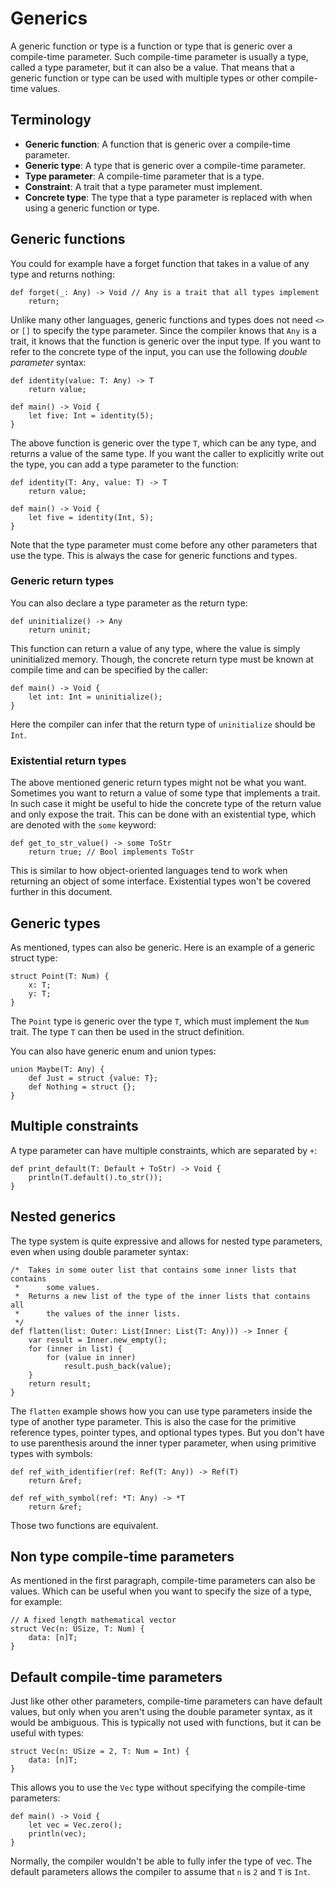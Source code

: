 
# Generics

A generic function or type is a function or type that is generic over a compile-time parameter.
Such compile-time parameter is usually a type, called a type parameter, but it can also be a value.
That means that a generic function or type can be used with multiple types or other compile-time values.

## Terminology

* **Generic function**: A function that is generic over a compile-time parameter.
* **Generic type**: A type that is generic over a compile-time parameter.
* **Type parameter**: A compile-time parameter that is a type.
* **Constraint**: A trait that a type parameter must implement.
* **Concrete type**: The type that a type parameter is replaced with when using a generic function or type.

## Generic functions

You could for example have a forget function that takes in a value of any type and returns nothing:

```mylang
def forget(_: Any) -> Void // Any is a trait that all types implement
    return;
```

Unlike many other languages, generic functions and types does not need `<>` or `[]` to specify the type parameter.
Since the compiler knows that `Any` is a trait, it knows that the function is generic over the input type.
If you want to refer to the concrete type of the input, you can use the following *double parameter* syntax:

```mylang
def identity(value: T: Any) -> T
    return value;

def main() -> Void {
    let five: Int = identity(5);
}
```

The above function is generic over the type `T`, which can be any type, and returns a value of the same type.
If you want the caller to explicitly write out the type, you can add a type parameter to the function:

```mylang
def identity(T: Any, value: T) -> T
    return value;

def main() -> Void {
    let five = identity(Int, 5);
}
```

Note that the type parameter must come before any other parameters that use the type.
This is always the case for generic functions and types.

### Generic return types

You can also declare a type parameter as the return type:

```mylang
def uninitialize() -> Any
    return uninit;
```

This function can return a value of any type, where the value is simply uninitialized memory.
Though, the concrete return type must be known at compile time and can be specified by the caller:

```mylang
def main() -> Void {
    let int: Int = uninitialize();
}
```

Here the compiler can infer that the return type of `uninitialize` should be `Int`.

### Existential return types

The above mentioned generic return types might not be what you want.
Sometimes you want to return a value of some type that implements a trait.
In such case it might be useful to hide the concrete type of the return value and only expose the trait.
This can be done with an existential type, which are denoted with the `some` keyword:

```mylang
def get_to_str_value() -> some ToStr
    return true; // Bool implements ToStr
```

This is similar to how object-oriented languages tend to work when returning an object of some interface.
Existential types won't be covered further in this document.

## Generic types

As mentioned, types can also be generic.
Here is an example of a generic struct type:

```mylang
struct Point(T: Num) {
    x: T;
    y: T;
}
```

The `Point` type is generic over the type `T`, which must implement the `Num` trait.
The type `T` can then be used in the struct definition.

You can also have generic enum and union types:

```mylang
union Maybe(T: Any) {
    def Just = struct {value: T};
    def Nothing = struct {};
}
```

## Multiple constraints

A type parameter can have multiple constraints, which are separated by `+`:

```mylang
def print_default(T: Default + ToStr) -> Void {
    println(T.default().to_str());
}
```

## Nested generics

The type system is quite expressive and allows for nested type parameters, even when using double parameter syntax:

```mylang
/*  Takes in some outer list that contains some inner lists that contains
 *      some values.
 *  Returns a new list of the type of the inner lists that contains all
 *      the values of the inner lists.
 */
def flatten(list: Outer: List(Inner: List(T: Any))) -> Inner {
    var result = Inner.new_empty();
    for (inner in list) {
        for (value in inner)
            result.push_back(value);
    }
    return result;
}
```

The `flatten` example shows how you can use type parameters inside the type of another type parameter.
This is also the case for the primitive reference types, pointer types, and optional types types.
But you don't have to use parenthesis around the inner typer parameter, when using primitive types with symbols:

```mylang
def ref_with_identifier(ref: Ref(T: Any)) -> Ref(T)
    return &ref;

def ref_with_symbol(ref: *T: Any) -> *T
    return &ref;
```

Those two functions are equivalent.

## Non type compile-time parameters

As mentioned in the first paragraph, compile-time parameters can also be values.
Which can be useful when you want to specify the size of a type, for example:

```mylang
// A fixed length mathematical vector
struct Vec(n: USize, T: Num) {
    data: [n]T;
}
```

## Default compile-time parameters

Just like other other parameters, compile-time parameters can have default values,
but only when you aren't using the double parameter syntax, as it would be ambiguous.
This is typically not used with functions, but it can be useful with types:

```mylang
struct Vec(n: USize = 2, T: Num = Int) {
    data: [n]T;
}
```

This allows you to use the `Vec` type without specifying the compile-time parameters:

```mylang
def main() -> Void {
    let vec = Vec.zero();
    println(vec);
}
```

Normally, the compiler wouldn't be able to fully infer the type of vec.
The default parameters allows the compiler to assume that `n` is `2` and `T` is `Int`.

